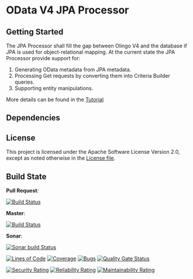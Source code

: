 # OData V4 JPA Processor

## Getting Started

The JPA Processor shall fill the gap between Olingo V4 and the database if JPA is used for object-relational mapping.
At the current state the JPA Processor provide support for:  
1. Generating OData metadata from JPA metadata.  
2. Processing Get requests by converting them into Criteria Builder queries.  
3. Supporting entity manipulations.  

More details can be found in the [Tutorial](https://github.com/SAP/olingo-jpa-processor-v4/blob/develop/jpa-tutorial/Tutorials/Introduction/Introduction.md)

## Dependencies

## License

This project is licensed under the Apache Software License Version 2.0, except as noted otherwise in the [License file](/LICENSE.txt).

## Build State

__Pull Request__: 

[![Build Status](https://prod-build10200.wdf.sap.corp/job/odata-jpa/job/odata-jpa-odata-v4-jpa-processor-PR-linuxx86_64-linuxx86_64/badge/icon?style=plastic)](https://prod-build10200.wdf.sap.corp:443/job/odata-jpa/job/odata-jpa-odata-v4-jpa-processor-PR-linuxx86_64-linuxx86_64/) 

__Master__: 

[![Build Status](https://prod-build10200.wdf.sap.corp/job/odata-jpa/job/odata-jpa-odata-v4-jpa-processor-master-CI-linuxx86_64-linuxx86_64//badge/icon?style=plastic)](https://prod-build10200.wdf.sap.corp/job/odata-jpa/job/odata-jpa-odata-v4-jpa-processor-master-CI-linuxx86_64-linuxx86_64//) 

__Sonar__:

[![Sonar build Status](https://prod-build10200.wdf.sap.corp:443/job/odata-jpa/job/odata-jpa-odata-v4-jpa-processor-master-CI-sonar-sonar/badge/icon?style=plastic)](https://prod-build10200.wdf.sap.corp:443/job/odata-jpa/job/odata-jpa-odata-v4-jpa-processor-master-CI-sonar-sonar/)

[![Lines of Code](https://sonarce.wdf.sap.corp/sonar/api/project_badges/measure?project=com.sap.olingo%3Aodata-jpa&metric=ncloc)](https://sonarce.wdf.sap.corp/sonar/dashboard?id=com.sap.olingo%3Aodata-jpa)
[![Coverage](https://sonarce.wdf.sap.corp/sonar/api/project_badges/measure?project=com.sap.olingo%3Aodata-jpa&metric=coverage)](https://sonarce.wdf.sap.corp/sonar/dashboard?id=com.sap.olingo%3Aodata-jpa)
[![Bugs](https://sonarce.wdf.sap.corp/sonar/api/project_badges/measure?project=com.sap.olingo%3Aodata-jpa&metric=bugs)](https://sonarce.wdf.sap.corp/sonar/dashboard?id=com.sap.olingo%3Aodata-jpa)
[![Quality Gate Status](https://sonarce.wdf.sap.corp/sonar/api/project_badges/measure?project=com.sap.olingo%3Aodata-jpa&metric=alert_status)](https://sonarce.wdf.sap.corp/sonar/dashboard?id=com.sap.olingo%3Aodata-jpa)

[![Security Rating](https://sonarce.wdf.sap.corp/sonar/api/project_badges/measure?project=com.sap.olingo%3Aodata-jpa&metric=security_rating)](https://sonarce.wdf.sap.corp/sonar/dashboard?id=com.sap.olingo%3Aodata-jpa)
[![Reliability Rating](https://sonarce.wdf.sap.corp/sonar/api/project_badges/measure?project=com.sap.olingo%3Aodata-jpa&metric=reliability_rating)](https://sonarce.wdf.sap.corp/sonar/dashboard?id=com.sap.olingo%3Aodata-jpa)
[![Maintainability Rating](https://sonarce.wdf.sap.corp/sonar/api/project_badges/measure?project=com.sap.olingo%3Aodata-jpa&metric=sqale_rating)](https://sonarce.wdf.sap.corp/sonar/dashboard?id=com.sap.olingo%3Aodata-jpa)

